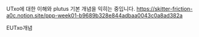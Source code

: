 UTxo에 대한 이해와 plutus 기본 개념을 익히는 중입니다.
https://skitter-friction-a0c.notion.site/ppp-week01-b9689b328e844adbaa0043c0a8ad382a

EUTxo개념
